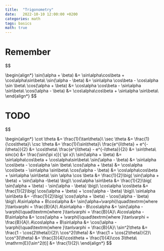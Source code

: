 ```yaml
---
title:  "Trigonometry"
date:   2022-10-10 12:00:00 +0200
categories: math
tags: basics
math: true
---
```


# Remember

$$

\begin{align*}
    \sin(\alpha + \beta) &= \sin\alpha\cos\beta + \cos\alpha\sin\beta\\
    \sin(\alpha - \beta) &= \sin\alpha \cos\beta - \cos\alpha \sin \beta\\
    \cos(\alpha + \beta) &= \cos\alpha \cos\beta - \sin\alpha \sin\beta\\
    \cos(\alpha - \beta) &= \cos\alpha\cos\beta + \sin\alpha \sin\beta\\
\end{align*}
$$

# TODO

$$

\begin{align*}
    \cot \theta &= \frac{1}{\tan\theta}\\
    \sec \theta &= \frac{1}{\cos\theta}\\
    \csc \theta &= \frac{1}{\sin\theta}\\
    \frac{e^{i\theta} + e^{-i\theta}}{2} &= \cos\theta\\
    \frac{e^{i\theta} - e^{-i\theta}}{2i} &= \sin\theta\\
    sinc(x) &= \frac{\sin(\pi x)}{ \pi x}\\
    \sin(\alpha + \beta) &= \sin\alpha\cos\beta + \cos\alpha\sin\beta\\
    \sin(\alpha - \beta) &= \sin\alpha \cos\beta - \cos\alpha \sin \beta\\
    \cos(\alpha + \beta) &= \cos\alpha \cos\beta - \sin\alpha \sin\beta\\
    \cos(\alpha - \beta) &= \cos\alpha\cos\beta + \sin\alpha \sin\beta\\
    \sin \alpha \cos \beta &= \frac{1}{2}\big( \sin(\alpha + \beta) + \sin(\alpha -\beta) \big)\\
    \cos\alpha \sin\beta &= \frac{1}{2}\big( \sin(\alpha + \beta) - \sin(\alpha - \beta) \big)\\
    \cos\alpha \cos\beta &= \frac{1}{2}\big( \cos(\alpha + \beta) + \cos(\alpha - \beta) \big)\\
    \sin\alpha \sin\beta &= -\frac{1}{2}\big( \cos(\alpha + \beta) - \cos(\alpha - \beta) \big)\\
    A\sin\alpha + B\cos\alpha &= \sin(\alpha+\varphi)\quad\textrm{where }\tan\varphi = \frac{B}{A}\\
    A\sin\alpha - B\cos\alpha &= \sin(\alpha - \varphi)\quad\textrm{where }\tan\varphi = \frac{B}{A}\\
    A\cos\alpha - B\sin\alpha &= \cos(\alpha + \varphi)\quad\textrm{where }\tan\varphi = \frac{B}{A}\\
    A\cos\alpha + B\sin\alpha &= \cos(\alpha - \varphi)\quad\textrm{where }\tan\varphi = \frac{B}{A}\\
    \sin^2\theta &= \frac{1 - \cos(2\theta)}{2}\\
    \cos^2(\theta) &= \frac{1 + \cos(2\theta)}{2}\\
    \cos^3(\theta) &= \frac{3}{4}\cos\theta + \frac{1}{4}\cos 3\theta\\
    \mathrm{E}[\sin^2(t)] &= \frac{1}{2}\\
\end{align*}
$$
